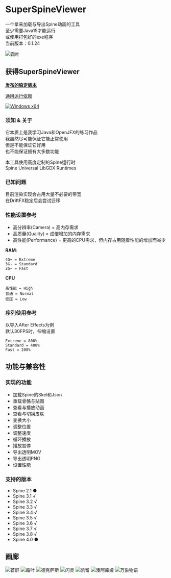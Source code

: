 # SuperSpineViewer

一个拿来加载与导出Spine动画的工具  
至少需要Java15才能运行  
或使用打包好的exe程序  
当前版本：0.1.24

![霜叶](https://i0.hdslb.com/bfs/album/98b4fd8a12bc6dbf691b967bed625db67713dff0.png@518w.png "明日方舟 - 霜叶")

## 获得SuperSpineViewer

[**发布的稳定版本**](https://github.com/Aloento/SuperSpineViewer/releases/latest)

[通用运行依赖](https://github.com/Aloento/SuperSpineViewer/releases/tag/R1.0.0)

[![Windows x64](https://github.com/Aloento/SuperSpineViewer/workflows/Windows%20x64/badge.svg "Windows x64自动构建")](https://github.com/Aloento/SuperSpineViewer/actions?query=workflow%3A%22Windows+x64%22)

### 须知 & 关于

它本质上是我学习Java和OpenJFX的练习作品  
我虽然尽可能保证它能正常使用  
但是不能保证它好用  
也不能保证拥有大多数功能

本工具使用高度定制的Spine运行时  
Spine Universal LibGDX Runtimes

### 已知问题

目前渲染实现会占用大量不必要的带宽  
在DriftFX稳定后会尝试迁移

### 性能设置参考

* 高分辨率(Camera) = 高内存需求
* 高质量(Quality) = 成倍增加的内存需求
* 高性能(Performance) = 更高的CPU需求，但内存占用随着性能的增加而减少

**RAM**:

    4G+ = Extreme
    3G~ = Standard
    2G~ = Fast

**CPU**

    高性能 = High
    普通 = Normal
    低压 = Low

### 序列使用参考

以导入After Effects为例  
默认30FPS时，伸缩设置

    Extreme = 800%
    Standard = 400%
    Fast = 200%

## 功能与兼容性

### 实现的功能

* 加载Spine的Skel和Json
* 重载骨骼与贴图
* 查看与播放动画
* 查看与切换皮肤
* 变换大小
* 调整位置
* 调整速度
* 循环播放
* 播放暂停
* 导出透明MOV
* 导出透明PNG
* 设置性能

### 支持的版本

* Spine 2.1 ●
* Spine 3.1 √
* Spine 3.2 √
* Spine 3.3 √
* Spine 3.4 √
* Spine 3.5 √
* Spine 3.6 √
* Spine 3.7 √
* Spine 3.8 √
* Spine 4.0 ●

## 画廊

![首屏](https://i0.hdslb.com/bfs/album/73fdec47d907dc42e96a2d0d21482680fd7efb3f.png "首屏加载画面")
![霜叶](https://i0.hdslb.com/bfs/album/98b4fd8a12bc6dbf691b967bed625db67713dff0.png  "明日方舟 - 霜叶")
![德克萨斯](https://i0.hdslb.com/bfs/album/79dbdaee161130460b77411f4664b4ecbd53d68e.png "明日方舟 - 德克萨斯")
![闪灵](https://i0.hdslb.com/bfs/album/56d918333fd302f9c221680008d7109fe090fb39.png "明日方舟 - 闪灵")
![凯留](https://i0.hdslb.com/bfs/album/8ad8f6ca661f68909b30edce518d47614162a78f.png "公主连结 - 凯留")
![湊阿库娅](https://i0.hdslb.com/bfs/album/51ee6aa61652191d4ab6c27a6e18bf8dc1997fdc.png "方舟指令 - 湊阿库娅")
![万象物语](https://i0.hdslb.com/bfs/album/0919e8d269e355c9b451d52e887c314a84f47faa.png "万象物语")
